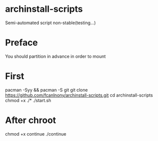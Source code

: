 # archinstall-scripts
Semi-automated script
non-stable(testing...)

# Preface
You should partition in advance in order to mount

# First
 pacman -Syy && pacman -S git
 git clone https://github.com/fcanlnony/archinstall-scripts.git
 cd archinstall-scripts
 chmod +x ./*
 ./start.sh

# After chroot
 chmod +x continue
 ./continue
